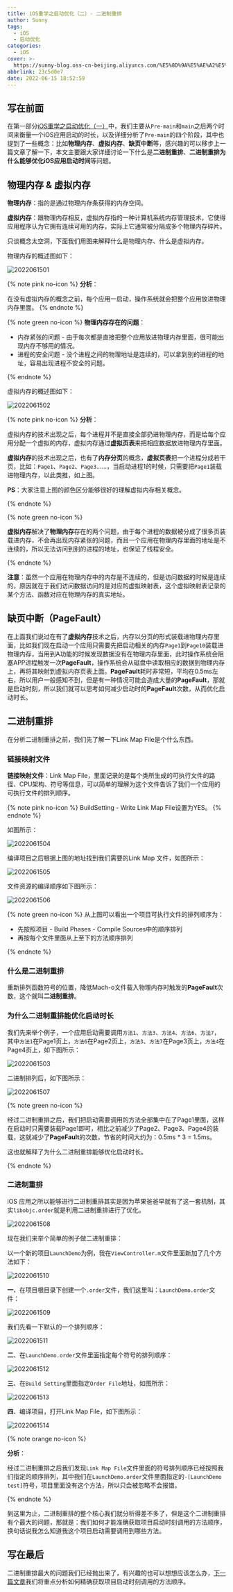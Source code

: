```yaml
---
title: iOS重学之启动优化（二）- 二进制重排
author: Sunny
tags:
  - iOS
  - 启动优化
categories:
  - iOS
cover: >-
  https://sunny-blog.oss-cn-beijing.aliyuncs.com/%E5%8D%9A%E5%AE%A2%E5%B0%81%E9%9D%A2%E5%9B%BE%E6%96%87%E4%BB%B6/cover14.jpg
abbrlink: 23c5d0e7
date: 2022-06-15 18:52:59
---
```


## 写在前面

在第一部分[iOS重学之启动优化（一）](https://codersunny.com/posts/a5b508b2/)中，我们主要从`Pre-main`和`main`之后两个时间来衡量一个iOS应用启动的时长，以及详细分析了`Pre-main`的四个阶段，其中也提到了一些概念：比如**物理内存**、**虚拟内存**、**缺页中断**等，感兴趣的可以移步上一篇文章了解一下，本文主要跟大家详细讨论一下什么是**二进制重排**、**二进制重排为什么能够优化iOS应用启动时间**等问题。

## 物理内存 & 虚拟内存

**物理内存**：指的是通过物理内存条获得的内存空间。

**虚拟内存**：跟物理内存相反，虚拟内存指的一种计算机系统内存管理技术，它使得应用程序认为它拥有连续可用的内存，实际上它通常被分隔成多个物理内存碎片。

只谈概念太空洞，下面我们用图来解释什么是物理内存、什么是虚拟内存。

物理内存的概述图如下：

![2022061501](https://sunny-blog.oss-cn-beijing.aliyuncs.com/20220615/2022061501.png)

{% note pink no-icon %}
**分析**：

在没有虚拟内存的概念之前，每个应用一启动，操作系统就会把整个应用放进物理内存里面。
{% endnote %}

{% note green no-icon %}
**物理内存存在的问题**：

+ 内存紧张的问题 - 由于每次都是直接把整个应用放进物理内存里面，很可能出现内存不够用的情况。
+ 进程的安全问题 - 没个进程之间的物理地址是连续的，可以拿到别的进程的地址，容易出现进程不安全的问题。

{% endnote %}

虚拟内存的概述图如下：

![2022061502](https://sunny-blog.oss-cn-beijing.aliyuncs.com/20220615/2022061502.png)



{% note pink no-icon %}
**分析**：

虚拟内存的技术出现之后，每个进程并不是直接全部扔进物理内存，而是给每个应用分配一个虚拟的内存，虚拟内存通过**虚拟页表**来把相应数据放进物理内存里面。

**虚拟内存**的技术出现之后，也有了**内存分页**的概念，**虚拟页表**把一个进程分成若干页，比如：`Page1`、`Page2`、`Page3`......，当启动进程1的时候，只需要把`Page1`装载进物理内存，以此类推，如上图。

**PS**：大家注意上图的颜色区分能够很好的理解虚拟内存相关概念。

{% endnote %}

{% note green no-icon %}

**虚拟内存**解决了**物理内存**存在的两个问题，由于每个进程的数据被分成了很多页装载进内存，不会再出现内存紧张的问题，而且一个应用在物理内存里面的地址是不连续的，所以无法访问到别的进程的地址，也保证了线程安全。

{% endnote %}

**注意**：虽然一个应用在物理内存中的内存是不连续的，但是访问数据的时候是连续的，原因就在于我们访问数据访问的是对应的虚拟映射表，这个虚拟映射表记录的某个方法、函数对应在物理内存的真实地址。

## 缺页中断（PageFault）

在上面我们说过在有了**虚拟内存**技术之后，内存以分页的形式装载进物理内存里面，比如我们现在启动一个应用只需要先把启动相关的内存`Page1`到`Page10`装载进物理内存，当用到A功能的时候发现数据没有在物理内存里面，此时操作系统会阻塞APP进程触发一次**PageFault**，操作系统会从磁盘中读取相应的数据到物理内存上，再将其映射到虚拟内存页表上面。**PageFault**耗时非常短，平均在0.5ms左右，所以用户一般感知不到，但是有一种情况可能会造成大量的**PageFault**，那就是启动时刻，所以我们就可以思考如何减少启动时的**PageFault**次数，从而优化启动时长。

## 二进制重排

在分析二进制重排之前，我们先了解一下Link Map File是个什么东西。

### 链接映射文件

**链接映射文件**：Link Map File，里面记录的是每个类所生成的可执行文件的路径、CPU架构、符号等信息，可以简单的理解为这个文件告诉了我们一个应用的可执行文件的排列顺序。

{% note pink no-icon %}
BuildSetting - Write Link Map File设置为YES。
{% endnote %}

如图所示：

![2022061504](https://sunny-blog.oss-cn-beijing.aliyuncs.com/20220615/2022061504.png)

编译项目之后根据上图的地址找到我们需要的Link Map 文件，如图所示：

![2022061505](https://sunny-blog.oss-cn-beijing.aliyuncs.com/20220615/2022061505.png)

文件资源的编译顺序如下图所示：

![2022061506](https://sunny-blog.oss-cn-beijing.aliyuncs.com/20220615/2022061506.png)

{% note green no-icon %}
从上图可以看出一个项目可执行文件的排列顺序为：

+ 先按照项目 - Build Phases - Compile Sources中的顺序排列
+ 再按每个文件里面从上至下的方法顺序排列

{% endnote %}

### 什么是二进制重排

重新排列函数符号的位置，降低Mach-o文件载入物理内存时触发的**PageFault**次数，这个就叫**二进制重排**。

### 为什么二进制重排能优化启动时长

我们先来举个例子，一个应用启动需要调用`方法1`、`方法3`、`方法4`、`方法6`、`方法7`，其中`方法1`在Page1页上，`方法6`在Page2页上，`方法3`、`方法7`在Page3页上，`方法4`在Page4页上，如下图所示：

![2022061503](https://sunny-blog.oss-cn-beijing.aliyuncs.com/20220615/2022061503-20220616141820096.png)

二进制排列后，如下图所示：

![2022061507](https://sunny-blog.oss-cn-beijing.aliyuncs.com/20220615/2022061507.png)

{% note green no-icon %}

经过二进制重排之后，我们把启动需要调用的方法全部集中在了Page1里面，这样在启动时只需要装载Page1即可，相比之前减少了Page2、Page3、Page4的装载，这就减少了**PageFault**的次数，节省的时间大约为：0.5ms * 3 = 1.5ms。

这也就解释了为什么二进制重排能够优化启动时长。

{% endnote %}

### 二进制重排

iOS 应用之所以能够进行二进制重排其实是因为苹果爸爸早就有了这一套机制，其实`libobjc.order`就是利用二进制重排进行了优化。

![2022061508](https://sunny-blog.oss-cn-beijing.aliyuncs.com/20220615/2022061508.png)



现在我们来举个简单的例子做二进制重排：

以一个新的项目`LaunchDemo`为例，我在`ViewController.m`文件里面新加了几个方法如下：

![2022061510](https://sunny-blog.oss-cn-beijing.aliyuncs.com/20220615/2022061510.png)

**一**、在项目根目录下创建一个`.order`文件，我们这里叫：`LaunchDemo.order`文件：

![2022061509](https://sunny-blog.oss-cn-beijing.aliyuncs.com/20220615/2022061509.png)

我们先看一下默认的一个排列顺序：

![2022061511](https://sunny-blog.oss-cn-beijing.aliyuncs.com/20220615/2022061511.png)

**二**、在`LaunchDemo.order`文件里面指定每个符号的排列顺序：

![2022061512](https://sunny-blog.oss-cn-beijing.aliyuncs.com/20220615/2022061512.png)

**三**、在`Build Setting`里面指定`Order File`地址，如图所示：

![2022061513](https://sunny-blog.oss-cn-beijing.aliyuncs.com/20220615/2022061513.png)

**四**、编译项目，打开Link Map File，如下图所示：

![2022061514](https://sunny-blog.oss-cn-beijing.aliyuncs.com/20220615/2022061514.png)

{% note orange no-icon %}

**分析**：

经过二进制重排之后我们发现`Link Map File`文件里面的符号排列顺序已经按照我们指定的顺序排列，其中我们在`LaunchDemo.order`文件里面指定的`-[LaunchDemo test]`符号，项目里面没有这个方法，所以只会被忽略不会报错。

{% endnote %}

到这里为止，二进制重排的整个核心我们就分析得差不多了，但是这个二进制重排有个最大的问题，那就是：我们如何才能准确获取项目启动时刻调用的方法顺序，换句话说我怎么知道我这个项目启动需要调用到哪些方法。

## 写在最后

二进制重排最大的问题我们已经抛出来了，有兴趣的也可以想想应该怎么办，[下一篇文章](https://codersunny.com/posts/37cd28e5/)我们将重点分析如何精确获取项目启动时刻调用的方法顺序。











